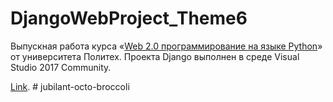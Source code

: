 # DjangoWebProject_Theme6

Выпускная работа курса «[Web 2.0 программирование на языке Python](https://openedu.ru/course/spbstu/WEBPYT/)» от университета Политех. Проекта Django выполнен в среде Visual Studio 2017 Community.

[Link](https://shooting.pythonanywhere.com/).
#   j u b i l a n t - o c t o - b r o c c o l i  
 